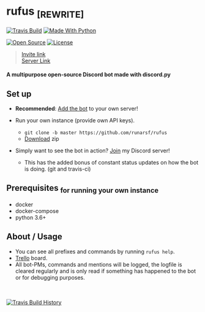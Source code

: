# **rufus** <sub>[REWRITE]</sub>

[![Travis Build](https://img.shields.io/travis/runarsf/rufus.svg?style=flat-square)](https://travis-ci.org/runarsf/rufus)
[![Made With Python](https://img.shields.io/badge/made%20with-python-%23306998.svg?style=flat-square)](https://www.python.org/)

[![Open Source](https://img.shields.io/badge/open%20source-%E2%9D%A4-%23f44663.svg?style=flat-square)](https://opensource.org/)
[![License](https://img.shields.io/badge/license-MIT-yellow.svg?style=flat-square)](https://opensource.org/licenses/MIT)

> [Invite link](https://discordapp.com/oauth2/authorize?client_id=387390496038977536&scope=bot&permissions=2146958591)
<br/>[Server Link](https://discord.gg/uaECMPQ)

#### A multipurpose open-source Discord bot made with discord.py

## Set up
- **Recommended**: [Add the bot](https://discordapp.com/oauth2/authorize?client_id=387390496038977536&scope=bot&permissions=2146958591) to your own server!
- Run your own instance (provide own API keys).
    - ``git clone -b master https://github.com/runarsf/rufus``
	- [Download](https://github.com/runarsf/rufus/archive/rewrite.zip) zip

- Simply want to see the bot in action? [Join](https://discord.gg/uaECMPQ) my Discord server!
    - This has the added bonus of constant status updates on how the bot is doing. (git and travis-ci)

## Prerequisites <sub>for running your own instance</sub>
- docker
- docker-compose
- python 3.6+

## About / Usage
- You can see all prefixes and commands by running ``rufus help``.
- [Trello](https://trello.com/b/i7fwOpdK) board.
- All bot-PMs, commands and mentions will be logged, the logfile is cleared regularly and is only read if something has happened to the bot or for debugging purposes.

<br/><br/>
[![Travis Build History](https://buildstats.info/travisci/chart/runarsf/rufus)](https://travis-ci.org/runarsf/rufus/builds)
